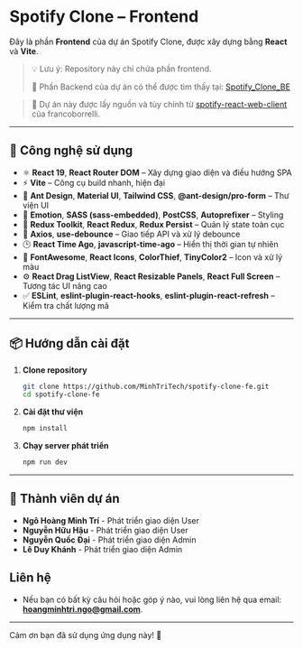 # Spotify Clone – Frontend
Đây là phần **Frontend** của dự án Spotify Clone, được xây dựng bằng **React** và **Vite**.
> 💡 Lưu ý: Repository này chỉ chứa phần frontend.
> 
> 🔗 Phần Backend của dự án có thể được tìm thấy tại: [Spotify_Clone_BE](https://github.com/tranlinh102/Spotify_Clone_BE)

> 🔄 Dự án này được lấy nguồn và tùy chỉnh từ [spotify-react-web-client](https://github.com/francoborrelli/spotify-react-web-client) của francoborrelli.
---
## 🚀 Công nghệ sử dụng
- ⚛️ **React 19**, **React Router DOM** – Xây dựng giao diện và điều hướng SPA
- ⚡ **Vite** – Công cụ build nhanh, hiện đại
- 🎨 **Ant Design**, **Material UI**, **Tailwind CSS**, **@ant-design/pro-form** – Thư viện UI
- 💅 **Emotion**, **SASS (sass-embedded)**, **PostCSS**, **Autoprefixer** – Styling
- 🧠 **Redux Toolkit**, **React Redux**, **Redux Persist** – Quản lý state toàn cục
- 🔁 **Axios**, **use-debounce** – Giao tiếp API và xử lý debounce
- 🕒 **React Time Ago**, **javascript-time-ago** – Hiển thị thời gian tự nhiên
- 🎨 **FontAwesome**, **React Icons**, **ColorThief**, **TinyColor2** – Icon và xử lý màu
- ⚙️ **React Drag ListView**, **React Resizable Panels**, **React Full Screen** – Tương tác UI nâng cao
- ✅ **ESLint**, **eslint-plugin-react-hooks**, **eslint-plugin-react-refresh** – Kiểm tra chất lượng mã
---
## 📦 Hướng dẫn cài đặt
1. **Clone repository**
   ```bash
   git clone https://github.com/MinhTriTech/spotify-clone-fe.git
   cd spotify-clone-fe
   ```
2. **Cài đặt thư viện**
   ```bash
   npm install
   ```
3. **Chạy server phát triển**
   ```bash
   npm run dev
   ```
---
## 👥 Thành viên dự án
- **Ngô Hoàng Minh Trí** - Phát triển giao diện User
- **Nguyễn Hữu Hậu** - Phát triển giao diện User
- **Nguyễn Quốc Đại** - Phát triển giao diện Admin
- **Lê Duy Khánh** - Phát triển giao diện Admin

## Liên hệ
- Nếu bạn có bất kỳ câu hỏi hoặc góp ý nào, vui lòng liên hệ qua email: **hoangminhtri.ngo@gmail.com**.
---
Cảm ơn bạn đã sử dụng ứng dụng này! 🚀
